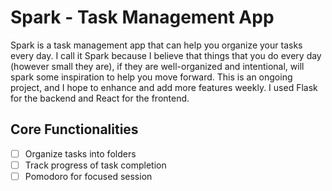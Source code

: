 # Spark - Task Management App

Spark is a task management app that can help you organize your tasks every day. I call it Spark because I believe that things that you do every day (however small they are), if they are well-organized and intentional, will spark some inspiration to help you move forward. This is an ongoing project, and I hope to enhance and add more features weekly. I used Flask for the backend and React for the frontend.

## Core Functionalities
- [ ] Organize tasks into folders
- [ ] Track progress of task completion
- [ ] Pomodoro for focused session
